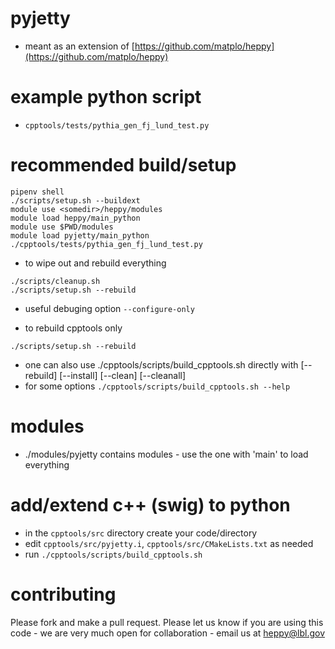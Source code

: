 # pyjetty

- meant as an extension of [https://github.com/matplo/heppy](https://github.com/matplo/heppy)

# example python script

 - `cpptools/tests/pythia_gen_fj_lund_test.py`

# recommended build/setup

```
pipenv shell
./scripts/setup.sh --buildext
module use <somedir>/heppy/modules
module load heppy/main_python
module use $PWD/modules
module load pyjetty/main_python
./cpptools/tests/pythia_gen_fj_lund_test.py
```

- to wipe out and rebuild everything
```
./scripts/cleanup.sh
./scripts/setup.sh --rebuild
```

- useful debuging option `--configure-only`

- to rebuild cpptools only
```
./scripts/setup.sh --rebuild
```

- one can also use ./cpptools/scripts/build_cpptools.sh directly with [--rebuild] [--install] [--clean] [--cleanall]
- for some options `./cpptools/scripts/build_cpptools.sh --help`

# modules

- ./modules/pyjetty contains modules - use the one with 'main' to load everything


# add/extend c++ (swig) to python

- in the `cpptools/src` directory create your code/directory
- edit `cpptools/src/pyjetty.i`, `cpptools/src/CMakeLists.txt` as needed
- run `./cpptools/scripts/build_cpptools.sh`

# contributing

Please fork and make a pull request.
Please let us know if you are using this code - we are very much open for collaboration - email us at heppy@lbl.gov
